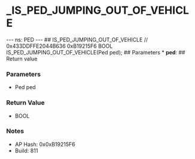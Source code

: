 # _IS_PED_JUMPING_OUT_OF_VEHICLE

--- ns: PED --- ## IS_PED_JUMPING_OUT_OF_VEHICLE  // 0x433DDFFE2044B636 0xB19215F6 BOOL IS_PED_JUMPING_OUT_OF_VEHICLE(Ped ped);   ## Parameters * **ped**:  ## Return value

### Parameters
* Ped ped

### Return Value
* BOOL

### Notes
* AP Hash: 0x0xB19215F6
* Build: 811

